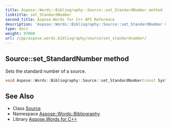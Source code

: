 ```yaml
---
title: Aspose::Words::Bibliography::Source::set_StandardNumber method
linktitle: set_StandardNumber
second_title: Aspose.Words for C++ API Reference
description: 'Aspose::Words::Bibliography::Source::set_StandardNumber method. Sets the standard number of a source in C++.'
type: docs
weight: 97000
url: /cpp/aspose.words.bibliography/source/set_standardnumber/
---
```

## Source::set_StandardNumber method


Sets the standard number of a source.

```cpp
void Aspose::Words::Bibliography::Source::set_StandardNumber(const System::String &value)
```

## See Also

* Class [Source](../)
* Namespace [Aspose::Words::Bibliography](../../)
* Library [Aspose.Words for C++](../../../)
